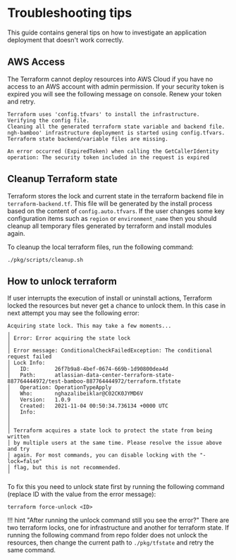 # Troubleshooting tips

This guide contains general tips on how to investigate an application deployment that doesn't work correctly.

## AWS Access
The Terraform cannot deploy resources into AWS Cloud if you have no access to an AWS account with admin permission. 
If your security token is expired you will see the following message on console. Renew your token and retry. 

```
Terraform uses 'config.tfvars' to install the infrastructure.
Verifying the config file.
Cleaning all the generated terraform state variable and backend file.
ngh-bamboo' infrastructure deployment is started using config.tfvars.
Terraform state backend/variable files are missing.

An error occurred (ExpiredToken) when calling the GetCallerIdentity operation: The security token included in the request is expired
```

## Cleanup Terraform state
Terraform stores the lock and current state in the terraform backend file in `terraform-backend.tf`. 
This file will be generated by the install process based on the content of `config.auto.tfvars`.
If the user changes some key configuration items such as `region` or `environment_name` then you should 
cleanup all temporary files generated by terraform and install modules again. 

To cleanup the local terraform files, run the following command:
```
./pkg/scripts/cleanup.sh
```

## How to unlock terraform
If user interrupts the execution of install or uninstall actions, Terraform locked the resources but never get a chance to
 unlock them. In this case in next attempt you may see the following error:
 

```
Acquiring state lock. This may take a few moments...
╷
│ Error: Error acquiring the state lock
│
│ Error message: ConditionalCheckFailedException: The conditional request failed
│ Lock Info:
│   ID:        26f7b9a8-4bef-0674-669b-1d90800dea4d
│   Path:      atlassian-data-center-terraform-state-887764444972/test-bamboo-887764444972/terraform.tfstate
│   Operation: OperationTypeApply
│   Who:       nghazalibeiklar@C02CK0JYMD6V
│   Version:   1.0.9
│   Created:   2021-11-04 00:50:34.736134 +0000 UTC
│   Info:
│
│
│ Terraform acquires a state lock to protect the state from being written
│ by multiple users at the same time. Please resolve the issue above and try
│ again. For most commands, you can disable locking with the "-lock=false"
│ flag, but this is not recommended.
╵
```

To fix this you need to unlock state first by running the following command 
(replace ID with the value from the error message):

```shell 
terraform force-unlock <ID>
```

!!! hint "After running the unlock command still you see the error?"
    There are two terraform locks, one for infrastructure and another for terraform state. If running the following 
    command from repo folder does not unlock the resources, then change the current path to `./pkg/tfstate` and retry
     the same command.  


